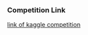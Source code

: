 ### Competition Link
[link of kaggle competition](https://www.kaggle.com/competitions/birdclef-2024)
